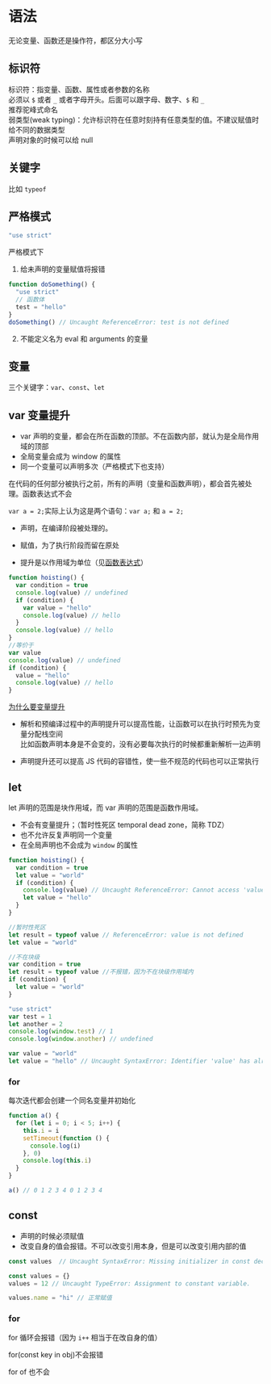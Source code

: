 # 语法

无论变量、函数还是操作符，都区分大小写

## 标识符

标识符：指变量、函数、属性或者参数的名称  
必须以 `$` 或者 `_` 或者字母开头。后面可以跟字母、数字、`$` 和 `_`  
推荐驼峰式命名  
弱类型(weak typing)：允许标识符在任意时刻持有任意类型的值。不建议赋值时给不同的数据类型  
声明对象的时候可以给 null

## 关键字

比如 `typeof`

## 严格模式

```js
"use strict"
```

严格模式下

1. 给未声明的变量赋值将报错

```js
function doSomething() {
  "use strict"
  // 函数体
  test = "hello"
}
doSomething() // Uncaught ReferenceError: test is not defined
```

2. 不能定义名为 eval 和 arguments 的变量

## 变量

三个关键字：`var`、`const`、`let`

## var 变量提升

- var 声明的变量，都会在所在函数的顶部。不在函数内部，就认为是全局作用域的顶部
- 全局变量会成为 window 的属性
- 同一个变量可以声明多次（严格模式下也支持）

在代码的任何部分被执行之前，所有的声明（变量和函数声明），都会首先被处理。函数表达式不会

`var a = 2;`实际上认为这是两个语句：`var a;` 和 `a = 2;`

- 声明，在编译阶段被处理的。

- 赋值，为了执行阶段而留在原处

- 提升是以作用域为单位（见[函数表达式](./020_scope.md#函数表达式)）

```js
function hoisting() {
  var condition = true
  console.log(value) // undefined
  if (condition) {
    var value = "hello"
    console.log(value) // hello
  }
  console.log(value) // hello
}
//等价于
var value
console.log(value) // undefined
if (condition) {
  value = "hello"
  console.log(value) // hello
}
```

[为什么要变量提升](https://segmentfault.com/q/1010000013591021)

- 解析和预编译过程中的声明提升可以提高性能，让函数可以在执行时预先为变量分配栈空间  
  比如函数声明本身是不会变的，没有必要每次执行的时候都重新解析一边声明

- 声明提升还可以提高 JS 代码的容错性，使一些不规范的代码也可以正常执行

## let

let 声明的范围是块作用域，而 var 声明的范围是函数作用域。

- 不会有变量提升；（暂时性死区 temporal dead zone，简称 TDZ）
- 也不允许反复声明同一个变量
- 在全局声明也不会成为 `window` 的属性

```js
function hoisting() {
  var condition = true
  let value = "world"
  if (condition) {
    console.log(value) // Uncaught ReferenceError: Cannot access 'value' before initialization
    let value = "hello"
  }
}
```

```js
//暂时性死区
let result = typeof value // ReferenceError: value is not defined
let value = "world"
```

```js
//不在块级
var condition = true
let result = typeof value //不报错，因为不在块级作用域内
if (condition) {
  let value = "world"
}
```

```js
"use strict"
var test = 1
let another = 2
console.log(window.test) // 1
console.log(window.another) // undefined
```

```js
var value = "world"
let value = "hello" // Uncaught SyntaxError: Identifier 'value' has already been declared
```

### for

每次迭代都会创建一个同名变量并初始化

```js
function a() {
  for (let i = 0; i < 5; i++) {
    this.i = i
    setTimeout(function () {
      console.log(i)
    }, 0)
    console.log(this.i)
  }
}

a() // 0 1 2 3 4 0 1 2 3 4
```

## const

- 声明的时候必须赋值
- 改变自身的值会报错。不可以改变引用本身，但是可以改变引用内部的值

```js
const values  // Uncaught SyntaxError: Missing initializer in const declaration
```

```js
const values = {}
values = 12 // Uncaught TypeError: Assignment to constant variable.

values.name = "hi" // 正常赋值
```

### for

for 循环会报错（因为 `i++` 相当于在改自身的值）

for(const key in obj)不会报错

for of 也不会
